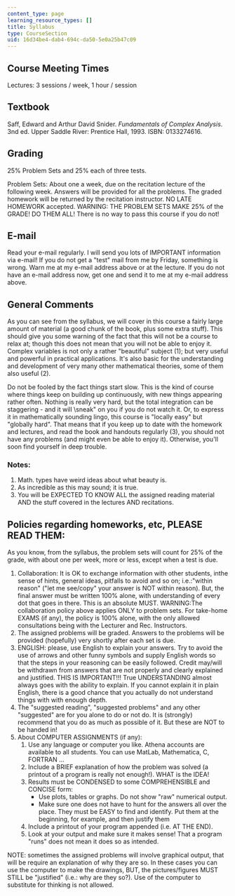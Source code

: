 ```yaml
---
content_type: page
learning_resource_types: []
title: Syllabus
type: CourseSection
uid: 16d34be4-dab4-694c-da50-5e0a25b47c09
---
```


Course Meeting Times
--------------------

Lectures: 3 sessions / week, 1 hour / session

Textbook
--------

Saff, Edward and Arthur David Snider. _Fundamentals of Complex Analysis_. 3nd ed. Upper Saddle River: Prentice Hall, 1993. ISBN: 0133274616.

Grading
-------

25% Problem Sets and 25% each of three tests.

Problem Sets: About one a week, due on the recitation lecture of the following week. Answers will be provided for all the problems. The graded homework will be returned by the recitation instructor. NO LATE HOMEWORK accepted. WARNING: THE PROBLEM SETS MAKE 25% of the GRADE! DO THEM ALL! There is no way to pass this course if you do not!

E-mail
------

Read your e-mail regularly. I will send you lots of IMPORTANT information via e-mail! If you do not get a "test" mail from me by Friday, something is wrong. Warn me at my e-mail address above or at the lecture. If you do not have an e-mail address now, get one and send it to me at my e-mail address above.

General Comments
----------------

As you can see from the syllabus, we will cover in this course a fairly large amount of material (a good chunk of the book, plus some extra stuff). This should give you some warning of the fact that this will not be a course to relax at; though this does not mean that you will not be able to enjoy it. Complex variables is not only a rather "beautiful" subject (1); but very useful and powerful in practical applications. It's also basic for the understanding and development of very many other mathematical theories, some of them also useful (2).

Do not be fooled by the fact things start slow. This is the kind of course where things keep on building up continuously, with new things appearing rather often. Nothing is really very hard, but the total integration can be staggering - and it will \\sneak" on you if you do not watch it. Or, to express it in mathematically sounding lingo, this course is "locally easy" but "globally hard". That means that if you keep up to date with the homework and lectures, and read the book and handouts regularly (3), you should not have any problems (and might even be able to enjoy it). Otherwise, you'll soon find yourself in deep trouble.

### Notes:

1.  Math. types have weird ideas about what beauty is.
2.  As incredible as this may sound; it is true.
3.  You will be EXPECTED TO KNOW ALL the assigned reading material AND the stuff covered in the lectures AND recitations.

Policies regarding homeworks, etc, PLEASE READ THEM:
----------------------------------------------------

As you know, from the syllabus, the problem sets will count for 25% of the grade, with about one per week, more or less, except when a test is due.

1.  Collaboration: It is OK to exchange information with other students, inthe sense of hints, general ideas, pitfalls to avoid and so on; i.e.:"within reason" ("let me see/copy" your answer is NOT within reason). But, the final answer must be written 100% alone, with understanding of every dot that goes in there. This is an absolute MUST. WARNING:The collaboration policy above applies ONLY to problem sets. For take-home EXAMS (if any), the policy is 100% alone, with the only allowed consultations being with the Lecturer and Rec. Instructors.
2.  The assigned problems will be graded. Answers to the problems will be provided (hopefully) very shortly after each set is due.
3.  ENGLISH: please, use English to explain your answers. Try to avoid the use of arrows and other funny symbols and supply English words so that the steps in your reasoning can be easily followed. Credit may/will be withdrawn from answers that are not properly and clearly explained and justified. THIS IS IMPORTANT!!! True UNDERSTANDING almost always goes with the ability to explain. If you cannot explain it in plain English, there is a good chance that you actually do not understand things with with enough depth.
4.  The "suggested reading", "suggested problems" and any other "suggested" are for you alone to do or not do. It is (strongly) recommend that you do as much as possible of it. But these are NOT to be handed in!
5.  About COMPUTER ASSIGNMENTS (if any):
    1.  Use any language or computer you like. Athena accounts are available to all students. You can use MatLab, Mathematica, C, FORTRAN ...
    2.  Include a BRIEF explanation of how the problem was solved (a printout of a program is really not enough!). WHAT is the IDEA!
    3.  Results must be CONDENSED to some COMPREHENSIBLE and CONCISE form:
        *   Use plots, tables or graphs. Do not show "raw" numerical output.
        *   Make sure one does not have to hunt for the answers all over the place. They must be EASY to find and identify. Put them at the beginning, for example, and then justify them
    4.  Include a printout of your program appended (i.e. AT THE END).
    5.  Look at your output and make sure it makes sense! That a program "runs" does not mean it does so as intended.

NOTE: sometimes the assigned problems will involve graphical output, that will be require an explanation of why they are so. In these cases you can use the computer to make the drawings, BUT, the pictures/figures MUST STILL be "justified" (i.e.: why are they so?). Use of the computer to substitute for thinking is not allowed.
